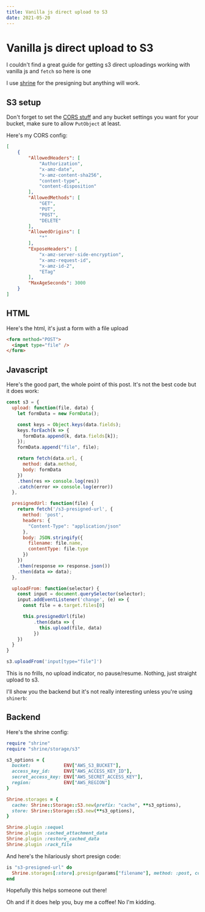 ```yaml
---
title: Vanilla js direct upload to S3
date: 2021-05-20
---
```


# Vanilla js direct upload to S3

I couldn't find a great guide for getting s3 direct uploadings working with vanilla js and `fetch` so here is one

I use [shrine](https://github.com/shrinerb/shrine) for the presigning but anything will work.

## S3 setup

Don't forget to set the [CORS stuff](https://docs.aws.amazon.com/AmazonS3/latest/userguide/ManageCorsUsing.html#cors-example-2) and any bucket settings you want for your bucket, make sure to allow `PutObject` at least.

Here's my CORS config:

```json
[
    {
        "AllowedHeaders": [
            "Authorization",
            "x-amz-date",
            "x-amz-content-sha256",
            "content-type",
            "content-disposition"
        ],
        "AllowedMethods": [
            "GET",
            "PUT",
            "POST",
            "DELETE"
        ],
        "AllowedOrigins": [
            "*"
        ],
        "ExposeHeaders": [
            "x-amz-server-side-encryption",
            "x-amz-request-id",
            "x-amz-id-2",
            "ETag"
        ],
        "MaxAgeSeconds": 3000
    }
]
```

## HTML

Here's the html, it's just a form with a file upload

```html
<form method="POST">
  <input type="file" />
</form>
```

## Javascript

Here's the good part, the whole point of this post. It's not the best code but it does work:

```js
const s3 = {
  upload: function(file, data) {
    let formData = new FormData();

    const keys = Object.keys(data.fields);
    keys.forEach(k => {
      formData.append(k, data.fields[k]);
    });
    formData.append("file", file);

    return fetch(data.url, {
      method: data.method,
      body: formData
    })
    .then(res => console.log(res))
    .catch(error => console.log(error))
  },

  presignedUrl: function(file) {
    return fetch('/s3-presigned-url', {
      method: 'post',
      headers: {
        "Content-Type": "application/json"
      },
      body: JSON.stringify({
        filename: file.name,
        contentType: file.type
      })
    })
    .then(response => response.json())
    .then(data => data);
  },

  uploadFrom: function(selector) {
    const input = document.querySelector(selector);
    input.addEventListener('change', (e) => {
      const file = e.target.files[0]

      this.presignedUrl(file)
          .then(data => {
            this.upload(file, data)
          })
    })
  }
}

s3.uploadFrom('input[type="file"]')
```

This is no frills, no upload indicator, no pause/resume. Nothing, just straight upload to s3.

I'll show you the backend but it's not really interesting unless you're using `shinerb`:

## Backend

Here's the shrine config:

```ruby
require "shrine"
require "shrine/storage/s3"

s3_options = {
  bucket:            ENV["AWS_S3_BUCKET"],
  access_key_id:     ENV["AWS_ACCESS_KEY_ID"],
  secret_access_key: ENV["AWS_SECRET_ACCESS_KEY"],
  region:            ENV["AWS_REGION"]
}

Shrine.storages = {
  cache: Shrine::Storage::S3.new(prefix: "cache", **s3_options),
  store: Shrine::Storage::S3.new(**s3_options),
}

Shrine.plugin :sequel
Shrine.plugin :cached_attachment_data
Shrine.plugin :restore_cached_data
Shrine.plugin :rack_file
```

And here's the hilariously short presign code:

```ruby
is "s3-presigned-url" do
  Shrine.storages[:store].presign(params["filename"], method: :post, content_type: params["contentType"])
end
```

Hopefully this helps someone out there!

Oh and if it does help you, buy me a coffee! No I'm kidding.
